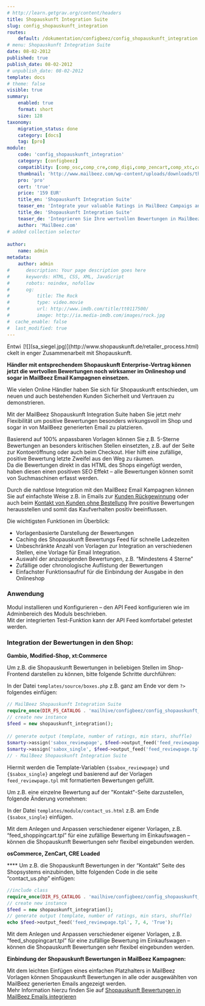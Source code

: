 ```yaml
---
# http://learn.getgrav.org/content/headers
title: Shopauskunft Integration Suite
slug: config_shopauskunft_integration
routes:
    default: /dokumentation/configbeez/config_shopauskunft_integration
# menu: Shopauskunft Integration Suite
date: 08-02-2012
published: true
publish_date: 08-02-2012
# unpublish_date: 08-02-2012
template: docs
# theme: false
visible: true
summary:
    enabled: true
    format: short
    size: 128
taxonomy:
    migration_status: done
    category: [docs]
    tag: [pro]
module:
    code: 'config_shopauskunft_integration'
    category: [configbeez]
    compatiblity: [comp_osc,comp_cre,comp_digi,comp_zencart,comp_xtc,comp_gambio]
    thumbnail: 'http://www.mailbeez.com/wp-content/uploads/downloads/thumbnails/2012/02/icon_64.png'
    pro: 'pro'
    cert: 'true'
    price: '159 EUR'
    title_en: 'Shopauskunft Integration Suite'
    teaser_en: 'Integrate your valuable Ratings in MailBeez Campaigs and your Storefront (SEO)'
    title_de: 'Shopauskunft Integration Suite'
    teaser_de: 'Integrieren Sie Ihre wertvollen Bewertungen in MailBeez Kampagnen und den Shop (SEO)'
    author: 'MailBeez.com'
# added collection selector

author:
    name: admin
metadata:
    author: admin
#      description: Your page description goes here
#      keywords: HTML, CSS, XML, JavaScript
#      robots: noindex, nofollow
#      og:
#          title: The Rock
#          type: video.movie
#          url: http://www.imdb.com/title/tt0117500/
#          image: http://ia.media-imdb.com/images/rock.jpg
#  cache_enable: false
#  last_modified: true
---
```


<div style="float:right" markdown="1">[![](sa_siegel.jpg)](http://www.shopauskunft.de/retailer_process.html)</div>

Entwickelt in enger Zusammenarbeit mit Shopauskunft.

**Händler mit entsprechendem Shopauskunft Enterprise-Vertrag können jetzt die wertvollen Bewertungen noch wirksamer im Onlineshop und sogar in MailBeez Email Kampagnen einsetzen.**

Wie vielen Online Händler haben Sie sich für Shopauskunft entschieden, um neuen und auch bestehenden Kunden Sicherheit und Vertrauen zu demonstrieren.

Mit der MailBeez Shopauskunft Integration Suite haben Sie jetzt mehr Flexibilität um positive Bewertungen besonders wirkungsvoll im Shop und sogar in von MailBeez generierten Email zu platzieren.

Basierend auf 100% anpassbaren Vorlagen können Sie z.B. 5-Sterne Bewertungen an besonders kritischen Stellen einsetzten, z.B. auf der Seite zur Kontoeröffnung oder auch beim Checkout. Hier hilft eine zufällige, positive Bewertung letzte Zweifel aus den Weg zu räumen.  
 Da die Bewertungen direkt in das HTML des Shops eingefügt werden, haben diesen einen positiven SEO Effekt – alle Bewertungen können somit von Suchmaschinen erfasst werden.

Durch die nahtlose Integration mit den MailBeez Email Kampagnen können Sie auf einfachste Weise z.B. in Emails zur [Kunden Rückgewinnung](/dokumentation/mailbeez/winback_advanced/ "Winback Advanced") oder auch beim [Kontakt von Kunden ohne Bestellung](/dokumentation/mailbeez/nopurchase_advanced/ "No Purchase Advanced") Ihre positive Bewertungen herausstellen und somit das Kaufverhalten positiv beeinflussen.

Die wichtigsten Funktionen im Überblick:

- Vorlagenbasierte Darstellung der Bewertungen
- Caching des Shopauskunft Bewertungs Feed für schnelle Ladezeiten
- Unbeschränkte Anzahl von Vorlagen zur Integration an verschiedenen Stellen, eine Vorlage für Email Integration.
- Auswahl der anzuzeigenden Bewertungen, z.B. “Mindestens 4 Sterne”
- Zufällige oder chronologische Auflistung der Bewertungen
- Einfachster Funktionsaufruf für die Einbindung der Ausgabe in den Onlineshop


### Anwendung

Modul installieren und Konfigurieren – den API Feed konfigurieren wie im Adminbereich des Moduls beschrieben.  
 Mit der integrierten Test-Funktion kann der API Feed komfortabel getestet werden.

### Integration der Bewertungen in den Shop:


**Gambio, Modified-Shop, xt:Commerce**

Um z.B. die Shopauskunft Bewertungen in beliebigen Stellen im Shop-Frontend darstellen zu können, bitte folgende Schritte durchführen:

In der Datei `templates/source/boxes.php` z.B. ganz am Ende vor dem `?>`  folgendes einfügen:

```php
// MailBeez Shopauskunft Integration Suite
require_once(DIR_FS_CATALOG . 'mailhive/configbeez/config_shopauskunft_integration/classes/shopauskunft_integration.php');
// create new instance
$feed = new shopauskunft_integration();
     
// generate output (template, number of ratings, min stars, shuffle)
$smarty->assign('sabox_reviewpage', $feed->output_feed('feed_reviewpage.tpl', 25, 4, 'False') );
$smarty->assign('sabox_single', $feed->output_feed('feed_reviewpage.tpl', 1, 4, 'True') );
// - MailBeez Shopauskunft Integration Suite

```

Hiermit werden die Template-Variablen `{$sabox_reviewpage}` und `{$sabox_single}` angelegt und basierend auf der Vorlagen `feed_reviewpage.tpl` mit formatierten Bewertungen gefüllt.

Um z.B. eine einzelne Bewertung auf der "Kontakt"-Seite darzustellen, folgende Änderung vornehmen:

In der Datei `templates/module/contact_us.html` z.B. am Ende `{$sabox_single}` einfügen.

<!-- Die mitgelieferte DIV/CSS basierende Vorlage “feed_reviewpage.tpl” generiert dann folgende Ausgabe: -->

Mit dem Anlegen und Anpassen verschiedener eigener Vorlagen, z.B. “feed\_shoppingcart.tpl” für eine zufällige Bewertung im Einkaufswagen – können die Shopauskunft Bewertungen sehr flexibel eingebunden werden.

**osCommerce, ZenCart, CRE Loaded**

**** Um z.B. die Shopauskunft Bewertungen in der “Kontakt” Seite des Shopsystems einzubinden, bitte folgenden Code in die seite “contact\_us.php” einfügen:

```php
//include class
require_once(DIR_FS_CATALOG . 'mailhive/configbeez/config_shopauskunft_integration/classes/shopauskunft_integration.php');
// create new instance
$feed = new shopauskunft_integration();
// generate output (template, number of ratings, min stars, shuffle)
echo $feed->output_feed('feed_reviewpage.tpl', 7, 4, 'True');
```

<!-- Die mitgelieferte DIV/CSS basierende Vorlagee “rss\_reviewpage.tpl” lieferte folgende Ausgabe: -->

Mit dem Anlegen und Anpassen verschiedener eigener Vorlagen, z.B. “feed\_shoppingcart.tpl” für eine zufällige Bewertung im Einkaufswagen – können die Shopauskunft Bewertungen sehr flexibel eingebunden werden.



**Einbindung der Shopauskunft Bewertungen in MailBeez Kampagnen:**

Mit dem leichten Einfügen eines einfachen Platzhalters in MailBeez Vorlagen können Shopauskunft Bewertungen in alle oder ausgewählten von MailBeez generierten Emails angezeigt werden.  
 Mehr Information hierzu finden Sie auf [Shopauskunft Bewertungen in MailBeez Emails integrieren](/dokumentation/filterbeez/filter_add_shopauskunft_feed)